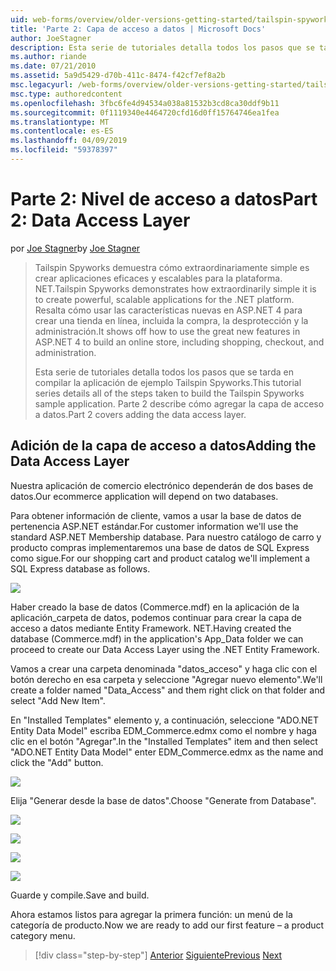 ```yaml
---
uid: web-forms/overview/older-versions-getting-started/tailspin-spyworks/tailspin-spyworks-part-2
title: 'Parte 2: Capa de acceso a datos | Microsoft Docs'
author: JoeStagner
description: Esta serie de tutoriales detalla todos los pasos que se tarda en compilar la aplicación de ejemplo Tailspin Spyworks. Parte 2 describe cómo agregar la capa de acceso a datos.
ms.author: riande
ms.date: 07/21/2010
ms.assetid: 5a9d5429-d70b-411c-8474-f42cf7ef8a2b
msc.legacyurl: /web-forms/overview/older-versions-getting-started/tailspin-spyworks/tailspin-spyworks-part-2
msc.type: authoredcontent
ms.openlocfilehash: 3fbc6fe4d94534a038a81532b3cd8ca30ddf9b11
ms.sourcegitcommit: 0f1119340e4464720cfd16d0ff15764746ea1fea
ms.translationtype: MT
ms.contentlocale: es-ES
ms.lasthandoff: 04/09/2019
ms.locfileid: "59378397"
---
```

# <a name="part-2-data-access-layer"></a><span data-ttu-id="f790f-104">Parte 2: Nivel de acceso a datos</span><span class="sxs-lookup"><span data-stu-id="f790f-104">Part 2: Data Access Layer</span></span>

<span data-ttu-id="f790f-105">por [Joe Stagner](https://github.com/JoeStagner)</span><span class="sxs-lookup"><span data-stu-id="f790f-105">by [Joe Stagner](https://github.com/JoeStagner)</span></span>

> <span data-ttu-id="f790f-106">Tailspin Spyworks demuestra cómo extraordinariamente simple es crear aplicaciones eficaces y escalables para la plataforma. NET.</span><span class="sxs-lookup"><span data-stu-id="f790f-106">Tailspin Spyworks demonstrates how extraordinarily simple it is to create powerful, scalable applications for the .NET platform.</span></span> <span data-ttu-id="f790f-107">Resalta cómo usar las características nuevas en ASP.NET 4 para crear una tienda en línea, incluida la compra, la desprotección y la administración.</span><span class="sxs-lookup"><span data-stu-id="f790f-107">It shows off how to use the great new features in ASP.NET 4 to build an online store, including shopping, checkout, and administration.</span></span>
> 
> <span data-ttu-id="f790f-108">Esta serie de tutoriales detalla todos los pasos que se tarda en compilar la aplicación de ejemplo Tailspin Spyworks.</span><span class="sxs-lookup"><span data-stu-id="f790f-108">This tutorial series details all of the steps taken to build the Tailspin Spyworks sample application.</span></span> <span data-ttu-id="f790f-109">Parte 2 describe cómo agregar la capa de acceso a datos.</span><span class="sxs-lookup"><span data-stu-id="f790f-109">Part 2 covers adding the data access layer.</span></span>


## <a id="_Toc260221668"></a>  <span data-ttu-id="f790f-110">Adición de la capa de acceso a datos</span><span class="sxs-lookup"><span data-stu-id="f790f-110">Adding the Data Access Layer</span></span>

<span data-ttu-id="f790f-111">Nuestra aplicación de comercio electrónico dependerán de dos bases de datos.</span><span class="sxs-lookup"><span data-stu-id="f790f-111">Our ecommerce application will depend on two databases.</span></span>

<span data-ttu-id="f790f-112">Para obtener información de cliente, vamos a usar la base de datos de pertenencia ASP.NET estándar.</span><span class="sxs-lookup"><span data-stu-id="f790f-112">For customer information we'll use the standard ASP.NET Membership database.</span></span> <span data-ttu-id="f790f-113">Para nuestro catálogo de carro y producto compras implementaremos una base de datos de SQL Express como sigue.</span><span class="sxs-lookup"><span data-stu-id="f790f-113">For our shopping cart and product catalog we'll implement a SQL Express database as follows.</span></span>

![](tailspin-spyworks-part-2/_static/image1.jpg)

<span data-ttu-id="f790f-114">Haber creado la base de datos (Commerce.mdf) en la aplicación de la aplicación\_carpeta de datos, podemos continuar para crear la capa de acceso a datos mediante Entity Framework. NET.</span><span class="sxs-lookup"><span data-stu-id="f790f-114">Having created the database (Commerce.mdf) in the application's App\_Data folder we can proceed to create our Data Access Layer using the .NET Entity Framework.</span></span>

<span data-ttu-id="f790f-115">Vamos a crear una carpeta denominada "datos\_acceso" y haga clic con el botón derecho en esa carpeta y seleccione "Agregar nuevo elemento".</span><span class="sxs-lookup"><span data-stu-id="f790f-115">We'll create a folder named "Data\_Access" and them right click on that folder and select "Add New Item".</span></span>

<span data-ttu-id="f790f-116">En "Installed Templates" elemento y, a continuación, seleccione "ADO.NET Entity Data Model" escriba EDM\_Commerce.edmx como el nombre y haga clic en el botón "Agregar".</span><span class="sxs-lookup"><span data-stu-id="f790f-116">In the "Installed Templates" item and then select "ADO.NET Entity Data Model" enter EDM\_Commerce.edmx as the name and click the "Add" button.</span></span>

![](tailspin-spyworks-part-2/_static/image2.jpg)

<span data-ttu-id="f790f-117">Elija "Generar desde la base de datos".</span><span class="sxs-lookup"><span data-stu-id="f790f-117">Choose "Generate from Database".</span></span>

![](tailspin-spyworks-part-2/_static/image1.png)

![](tailspin-spyworks-part-2/_static/image2.png)

![](tailspin-spyworks-part-2/_static/image3.png)

![](tailspin-spyworks-part-2/_static/image3.jpg)

<span data-ttu-id="f790f-118">Guarde y compile.</span><span class="sxs-lookup"><span data-stu-id="f790f-118">Save and build.</span></span>

<span data-ttu-id="f790f-119">Ahora estamos listos para agregar la primera función: un menú de la categoría de producto.</span><span class="sxs-lookup"><span data-stu-id="f790f-119">Now we are ready to add our first feature – a product category menu.</span></span>

> [!div class="step-by-step"]
> <span data-ttu-id="f790f-120">[Anterior](tailspin-spyworks-part-1.md)
> [Siguiente](tailspin-spyworks-part-3.md)</span><span class="sxs-lookup"><span data-stu-id="f790f-120">[Previous](tailspin-spyworks-part-1.md)
[Next](tailspin-spyworks-part-3.md)</span></span>

